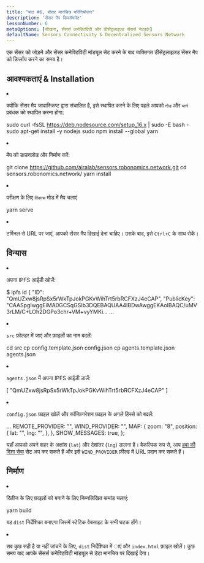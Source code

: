 ```yaml
---
title: "पाठ #6, सेंसर मानचित्र परिनियोजन"
description: 'सेंसर मैप डिप्लॉयमेंट'
lessonNumber: 6
metaOptions: [सीखना, सेंसर्स कनेक्टिविटी और डीसेंट्रलाइज्ड सेंसर्स नेटवर्क]
defaultName: Sensors Connectivity & Decentralized Sensors Network
---
```


एक सेंसर को जोड़ने और सेंसर कनेक्टिविटी मॉड्यूल सेट करने के बाद व्यक्तिगत डीसेंट्रलाइज़ड सेंसर मैप को डिप्लॉय करने का समय है।


## आवश्यकताएं & Installation

<List type="numbers">

<li>

क्योंकि सेंसर मैप जावास्क्रिप्ट द्वारा संचालित है, इसे स्थापित करने के लिए पहले आपको `नोड` और `यार्न` प्रबंधक को स्थापित करना होगा:

<LessonCodeWrapper codeClass="big-code" language="bash">sudo curl -fsSL https://deb.nodesource.com/setup_16.x | sudo -E bash -
sudo apt-get install -y nodejs
sudo npm install --global yarn</LessonCodeWrapper>

</li>

<li>

मैप को डाउनलोड और निर्माण करें:

<LessonCodeWrapper codeClass="big-code" language="bash">git clone https://github.com/airalab/sensors.robonomics.network.git
cd sensors.robonomics.network/
yarn install</LessonCodeWrapper>

</li>

<li>

परीक्षण के लिए `विकास` मोड में मैप चलाएं

<LessonCodeWrapper language="bash">yarn serve</LessonCodeWrapper>

</li>

<li>

टर्मिनल से URL पर जाएं, आपको सेंसर मैप दिखाई देना चाहिए। उसके बाद, इसे `Ctrl+C` के साथ रोकें।

</li>

</List>

## विन्यास

<List type="numbers">

<li>

अपना IPFS आईडी खोजें:

<LessonCodeWrapper codeClass="big-code" language="bash">$ ipfs id
{
	"ID": "QmUZxw8jsRpSx5rWkTpJokPGKvWihTrt5rbRCFXzJ4eCAP",
	"PublicKey": "CAASpgIwggEiMA0GCSqGSIb3DQEBAQUAA4IBDwAwggEKAoIBAQC/uMV3rLM/C+LOh2DGPo3chr+VM+vyYMKi...
    ...</LessonCodeWrapper>

</li>

<li>

`src` फ़ोल्डर में जाएं और फ़ाइलों का नाम बदलें:

<LessonCodeWrapper codeClass="big-code" language="bash">cd src
cp config.template.json config.json
cp agents.template.json agents.json</LessonCodeWrapper>

</li>

<li>

`agents.json` में अपना IPFS आईडी डालें:

<LessonCodeWrapper codeClass="big-code" language="json">[
  "QmUZxw8jsRpSx5rWkTpJokPGKvWihTrt5rbRCFXzJ4eCAP"
]</LessonCodeWrapper>

</li>

<li>

`config.json` फ़ाइल खोलें और कॉन्फ़िगरेशन फ़ाइल के अगले हिस्से को बदलें:

<LessonCodeWrapper codeClass="big-code" language="json">...
  REMOTE_PROVIDER: "",
  WIND_PROVIDER: "",
  MAP: {
    zoom: "8",
    position: {
      lat: "",
      lng: "",
    },
  },
  SHOW_MESSAGES: true,
};</LessonCodeWrapper>


यहाँ आपको अपने शहर के अक्षांश (`lat`) और देशांतर (`lng`) डालना है। वैकल्पिक रूप से, आप [हवा की दिशा सेवा](https://github.com/danwild/wind-js-server) सेट अप कर सकते हैं और इसे `WIND_PROVIDER` फ़ील्ड में URL प्रदान कर सकते हैं।

</li>

</List>


## निर्माण

<List type="numbers">

<li>

रिलीज के लिए फ़ाइलों को बनाने के लिए निम्नलिखित कमांड चलाएं:

<LessonCodeWrapper language="bash">yarn build</LessonCodeWrapper>

यह `dist` निर्देशिका बनाएगा जिसमें स्टेटिक वेबसाइट के सभी घटक होंगे।

</li>

<li>

सब कुछ सही है या नहीं जांचने के लिए, `dist` निर्देशिका में ाएं और `index.html` फ़ाइल खोलें। कुछ समय बाद आपके सेंसर्स कनेक्टिविटी मॉड्यूल से डेटा मानचित्र पर दिखाई देगा।

</li>

</List>

